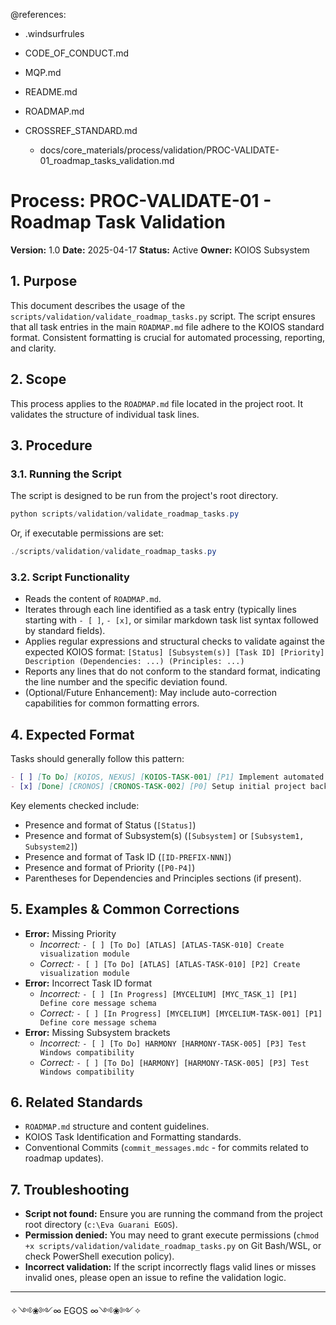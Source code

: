 @references:
- .windsurfrules
- CODE_OF_CONDUCT.md
- MQP.md
- README.md
- ROADMAP.md
- CROSSREF_STANDARD.md

  - docs/core_materials/process/validation/PROC-VALIDATE-01_roadmap_tasks_validation.md

# Process: PROC-VALIDATE-01 - Roadmap Task Validation

**Version:** 1.0
**Date:** 2025-04-17
**Status:** Active
**Owner:** KOIOS Subsystem

## 1. Purpose

This document describes the usage of the `scripts/validation/validate_roadmap_tasks.py` script. The script ensures that all task entries in the main `ROADMAP.md` file adhere to the KOIOS standard format. Consistent formatting is crucial for automated processing, reporting, and clarity.

## 2. Scope

This process applies to the `ROADMAP.md` file located in the project root. It validates the structure of individual task lines.

## 3. Procedure

### 3.1. Running the Script

The script is designed to be run from the project's root directory.

```powershell
python scripts/validation/validate_roadmap_tasks.py
```

Or, if executable permissions are set:

```powershell
./scripts/validation/validate_roadmap_tasks.py
```

### 3.2. Script Functionality

- Reads the content of `ROADMAP.md`.
- Iterates through each line identified as a task entry (typically lines starting with `- [ ]`, `- [x]`, or similar markdown task list syntax followed by standard fields).
- Applies regular expressions and structural checks to validate against the expected KOIOS format: `[Status] [Subsystem(s)] [Task ID] [Priority] Description (Dependencies: ...) (Principles: ...)`
- Reports any lines that do not conform to the standard format, indicating the line number and the specific deviation found.
- (Optional/Future Enhancement): May include auto-correction capabilities for common formatting errors.

## 4. Expected Format

Tasks should generally follow this pattern:

```markdown
- [ ] [To Do] [KOIOS, NEXUS] [KOIOS-TASK-001] [P1] Implement automated documentation generation (Dependencies: NEXUS-TASK-005) (Principles: Conscious Modularity, Systemic Cartography)
- [x] [Done] [CRONOS] [CRONOS-TASK-002] [P0] Setup initial project backup strategy (Principles: Evolutionary Preservation)
```

Key elements checked include:
- Presence and format of Status (`[Status]`)
- Presence and format of Subsystem(s) (`[Subsystem]` or `[Subsystem1, Subsystem2]`)
- Presence and format of Task ID (`[ID-PREFIX-NNN]`)
- Presence and format of Priority (`[P0-P4]`)
- Parentheses for Dependencies and Principles sections (if present).

## 5. Examples & Common Corrections

*   **Error:** Missing Priority
    *   *Incorrect:* `- [ ] [To Do] [ATLAS] [ATLAS-TASK-010] Create visualization module`
    *   *Correct:* `- [ ] [To Do] [ATLAS] [ATLAS-TASK-010] [P2] Create visualization module`
*   **Error:** Incorrect Task ID format
    *   *Incorrect:* `- [ ] [In Progress] [MYCELIUM] [MYC_TASK_1] [P1] Define core message schema`
    *   *Correct:* `- [ ] [In Progress] [MYCELIUM] [MYCELIUM-TASK-001] [P1] Define core message schema`
*   **Error:** Missing Subsystem brackets
    *   *Incorrect:* `- [ ] [To Do] HARMONY [HARMONY-TASK-005] [P3] Test Windows compatibility`
    *   *Correct:* `- [ ] [To Do] [HARMONY] [HARMONY-TASK-005] [P3] Test Windows compatibility`

## 6. Related Standards

- `ROADMAP.md` structure and content guidelines.
- KOIOS Task Identification and Formatting standards.
- Conventional Commits (`commit_messages.mdc` - for commits related to roadmap updates).

## 7. Troubleshooting

- **Script not found:** Ensure you are running the command from the project root directory (`c:\Eva Guarani EGOS`).
- **Permission denied:** You may need to grant execute permissions (`chmod +x scripts/validation/validate_roadmap_tasks.py` on Git Bash/WSL, or check PowerShell execution policy).
- **Incorrect validation:** If the script incorrectly flags valid lines or misses invalid ones, please open an issue to refine the validation logic.

---
✧༺❀༻∞ EGOS ∞༺❀༻✧